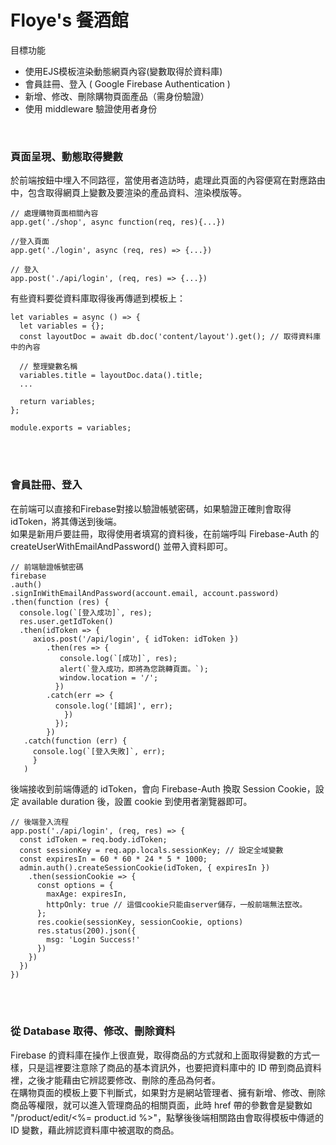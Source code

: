 <h1>Floye's 餐酒館</h1>
    <p>目標功能</p>
    <ul>
        <li>使用EJS模板渲染動態網頁內容(變數取得於資料庫)</li>
        <li>會員註冊、登入 ( Google Firebase Authentication )</li>
        <li>新增、修改、刪除購物頁面產品（需身份驗證）</li>
        <li>使用 middleware 驗證使用者身份</li>
    </ul>
    <br>
    <h3>頁面呈現、動態取得變數</h3>
    <p>
        於前端按鈕中埋入不同路徑，當使用者造訪時，處理此頁面的內容便寫在對應路由中，包含取得網頁上變數及要渲染的產品資料、渲染模版等。
    </p>

```        
// 處理購物頁面相關內容
app.get('./shop', async function(req, res){...})   

//登入頁面
app.get('./login', async (req, res) => {...})

// 登入
app.post('./api/login', (req, res) => {...})
```

<p>有些資料要從資料庫取得後再傳遞到模板上：</p>
        
```        
let variables = async () => {
  let variables = {};
  const layoutDoc = await db.doc('content/layout').get(); // 取得資料庫中的內容
  
  // 整理變數名稱
  variables.title = layoutDoc.data().title;
  ...
  
  return variables;
};

module.exports = variables; 
```
        
<br>
<br>
<h3>會員註冊、登入</h3>
<p>
在前端可以直接和Firebase對接以驗證帳號密碼，如果驗證正確則會取得 idToken，將其傳送到後端。
<br>
如果是新用戶要註冊，取得使用者填寫的資料後，在前端呼叫 Firebase-Auth 的 createUserWithEmailAndPassword() 並帶入資料即可。
</p>
        
```
// 前端驗證帳號密碼
firebase
.auth()
.signInWithEmailAndPassword(account.email, account.password)
.then(function (res) {
  console.log(`[登入成功]`, res);
  res.user.getIdToken()
  .then(idToken => {
     axios.post('/api/login', { idToken: idToken })
        .then(res => {
           console.log(`[成功]`, res);
           alert(`登入成功，即將為您跳轉頁面。`);
           window.location = '/';
          })
        .catch(err => {
          console.log('[錯誤]', err);
            })
          });
        })
   .catch(function (err) {
     console.log(`[登入失敗]`, err);
     }
   )
 ```
         
<p>後端接收到前端傳遞的 idToken，會向 Firebase-Auth 換取 Session Cookie，設定 available duration 後，設置 cookie 到使用者瀏覽器即可。</p>
        
```
// 後端登入流程
app.post('./api/login', (req, res) => {
  const idToken = req.body.idToken;
  const sessionKey = req.app.locals.sessionKey; // 設定全域變數
  const expiresIn = 60 * 60 * 24 * 5 * 1000;
  admin.auth().createSessionCookie(idToken, { expiresIn })
    .then(sessionCookie => {
      const options = {
        maxAge: expiresIn,
        httpOnly: true // 這個cookie只能由server儲存，一般前端無法竄改。
      };
      res.cookie(sessionKey, sessionCookie, options)
      res.status(200).json({
        msg: 'Login Success!'
      })
    })
  })
})
```
        
<br>
<br>
<h3>從 Database 取得、修改、刪除資料</h3>
<p>
Firebase 的資料庫在操作上很直覺，取得商品的方式就和上面取得變數的方式一樣，只是這裡要注意除了商品的基本資訊外，也要把資料庫中的 ID 帶到商品資料裡，之後才能藉由它辨認要修改、刪除的產品為何者。
<br>
在購物頁面的模板上要下判斷式，如果對方是網站管理者、擁有新增、修改、刪除商品等權限，就可以進入管理商品的相關頁面，此時 href 帶的參數會是變數如 "/product/edit/<%= product.id %>"，點擊後後端相關路由會取得模板中傳遞的 ID 變數，藉此辨認資料庫中被選取的商品。
</p>
